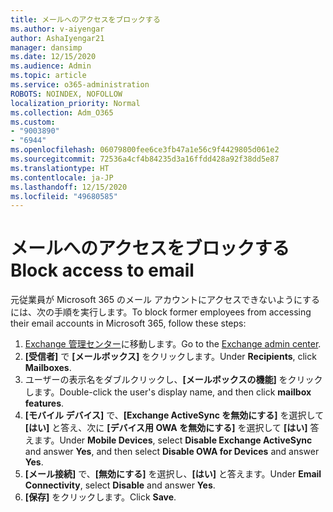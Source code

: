 ```yaml
---
title: メールへのアクセスをブロックする
ms.author: v-aiyengar
author: AshaIyengar21
manager: dansimp
ms.date: 12/15/2020
ms.audience: Admin
ms.topic: article
ms.service: o365-administration
ROBOTS: NOINDEX, NOFOLLOW
localization_priority: Normal
ms.collection: Adm_O365
ms.custom:
- "9003890"
- "6944"
ms.openlocfilehash: 06079800fee6ce3fb47a1e56c9f4429805d061e2
ms.sourcegitcommit: 72536a4cf4b84235d3a16ffdd428a92f38dd5e87
ms.translationtype: HT
ms.contentlocale: ja-JP
ms.lasthandoff: 12/15/2020
ms.locfileid: "49680585"
---
```

# <a name="block-access-to-email"></a><span data-ttu-id="2656e-102">メールへのアクセスをブロックする</span><span class="sxs-lookup"><span data-stu-id="2656e-102">Block access to email</span></span>

<span data-ttu-id="2656e-103">元従業員が Microsoft 365 のメール アカウントにアクセスできないようにするには、次の手順を実行します。</span><span class="sxs-lookup"><span data-stu-id="2656e-103">To block former employees from accessing their email accounts in Microsoft 365, follow these steps:</span></span>

1. <span data-ttu-id="2656e-104">[Exchange 管理センター](https://go.microsoft.com/fwlink/?linkid=2138629)に移動します。</span><span class="sxs-lookup"><span data-stu-id="2656e-104">Go to the [Exchange admin center](https://go.microsoft.com/fwlink/?linkid=2138629).</span></span>
1. <span data-ttu-id="2656e-105">**[受信者]** で **[メールボックス]** をクリックします。</span><span class="sxs-lookup"><span data-stu-id="2656e-105">Under **Recipients**, click **Mailboxes**.</span></span>
1. <span data-ttu-id="2656e-106">ユーザーの表示名をダブルクリックし、**[メールボックスの機能]** をクリックします。</span><span class="sxs-lookup"><span data-stu-id="2656e-106">Double-click the user's display name, and then click **mailbox features**.</span></span>
1. <span data-ttu-id="2656e-107">**[モバイル デバイス]** で、**[Exchange ActiveSync を無効にする]** を選択して **[はい]** と答え、次に **[デバイス用 OWA を無効にする]** を選択して **[はい]** 答えます。</span><span class="sxs-lookup"><span data-stu-id="2656e-107">Under **Mobile Devices**, select **Disable Exchange ActiveSync** and answer **Yes**, and then select **Disable OWA for Devices** and answer **Yes**.</span></span>
1. <span data-ttu-id="2656e-108">**[メール接続]** で、**[無効にする]** を選択し、**[はい]** と答えます。</span><span class="sxs-lookup"><span data-stu-id="2656e-108">Under **Email Connectivity**, select **Disable** and answer **Yes**.</span></span>
1. <span data-ttu-id="2656e-109">**[保存]** をクリックします。</span><span class="sxs-lookup"><span data-stu-id="2656e-109">Click **Save**.</span></span>
